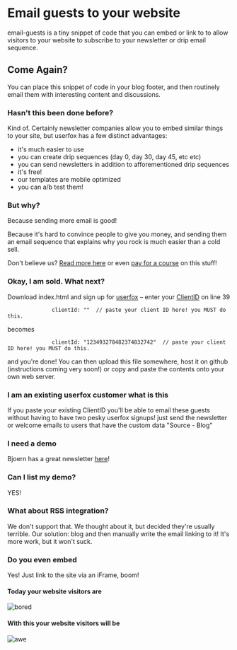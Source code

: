 # Email guests to your website

email-guests is a tiny snippet of code that you can embed or link to to allow visitors to your website to subscribe to your newsletter or drip email sequence.

## Come Again?

You can place this snippet of code in your blog footer, and then routinely email them with interesting content and discussions.

### Hasn't this been done before?

Kind of. Certainly newsletter companies allow you to embed similar things to your site, but userfox has a few distinct advantages:

* it's much easier to use
* you can create drip sequences (day 0, day 30, day 45, etc etc)
* you can send newsletters in addition to afforementioned drip sequences
* it's free!
* our templates are mobile optimized
* you can a/b test them!

### But why?

Because sending more email is good! 

Because it's hard to convince people to give you money, and sending them an email sequence that explains why you rock is much easier than a cold sell.

Don't believe us? [Read more here](http://www.kalzumeus.com/2012/05/31/can-i-get-your-email/) or even [pay for a course](https://training.kalzumeus.com/lifecycle-emails) on this stuff!


### Okay, I am sold. What next?

Download index.html and sign up for [userfox](http://userfox.com) – enter your [ClientID](https://app.userfox.com/settings/integration) on line 39

        	      clientId: ""  // paste your client ID here! you MUST do this.
              
becomes              

    		      clientId: "123493278482374832742"  // paste your client ID here! you MUST do this.

and you're done! You can then upload this file somewhere, host it on github (instructions coming very soon!) or copy and paste the contents onto your own web server. 

### I am an existing userfox customer what is this

If you paste your existing ClientID you'll be able to email these guests without having to have two pesky userfox signups! just send the newsletter or welcome emails to users that have the custom data "Source - Blog"


### I need a demo

Bjoern has a great newsletter [here](http://newsletter.zinssmeister.co)!


### Can I list my demo?

YES!

### What about RSS integration?

We don't support that. We thought about it, but decided they're usually terrible. Our solution: blog and then manually write the email linking to it! It's more work, but it won't suck.


### Do you even embed

Yes! Just link to the site via an iFrame, boom!

#### Today your website visitors are

![bored](http://3.bp.blogspot.com/-RxyqhvTqcEw/T7Xo0UyKf3I/AAAAAAAADbI/Qwdd9I4Z21I/s1600/tumblr_m3kddxiIBr1r547jd.gif)


#### With this your website visitors will be

![awe](http://stream1.gifsoup.com/view/51690/oh-my-god-o.gif)
